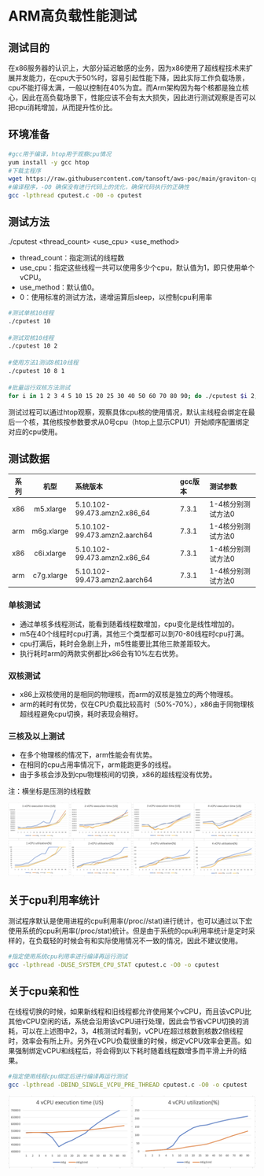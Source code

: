 # ARM高负载性能测试

## 测试目的

在x86服务器的认识上，大部分延迟敏感的业务，因为x86使用了超线程技术来扩展并发能力，在cpu大于50%时，容易引起性能下降，因此实际工作负载场景，cpu不能打得太满，一般以控制在40%为宜。而Arm架构因为每个核都是独立核心，因此在高负载场景下，性能应该不会有太大损失，因此进行测试观察是否可以把cpu消耗增加，从而提升性价比。

## 环境准备

```bash
#gcc用于编译，htop用于观察cpu情况
yum install -y gcc htop
#下载主程序
wget https://raw.githubusercontent.com/tansoft/aws-poc/main/graviton-cpu-test/cputest.c
#编译程序，-O0 确保没有进行代码上的优化，确保代码执行的正确性
gcc -lpthread cputest.c -O0 -o cputest
```

## 测试方法

./cputest <thread_count> <use_cpu> <use_method>

* thread_count：指定测试的线程数
* use_cpu：指定这些线程一共可以使用多少个cpu，默认值为1，即只使用单个vCPU。
* use_method：默认值0。
 * 0：使用标准的测试方法，递增运算后sleep，以控制cpu利用率

```bash
#测试单核10线程
./cputest 10

#测试双核10线程
./cputest 10 2

#使用方法1测试8核10线程
./cputest 10 8 1

#批量运行双核方法测试
for i in 1 2 3 4 5 10 15 20 25 30 40 50 60 70 80 90; do ./cputest $i 2; done | grep "mode-"

```

测试过程可以通过htop观察，观察具体cpu核的使用情况，默认主线程会绑定在最后一个核，其他核按参数要求从0号cpu（htop上显示CPU1）开始顺序配置绑定对应的cpu使用。

## 测试数据

| 系列 | 机型 | 系统版本 | gcc版本 | 测试参数 |
| :----: | :----: | :---- | :---- | :---- |
| x86 | m5.xlarge | 5.10.102-99.473.amzn2.x86_64 | 7.3.1 | 1-4核分别测试方法0
| arm | m6g.xlarge | 5.10.102-99.473.amzn2.aarch64 | 7.3.1 | 1-4核分别测试方法0
| x86 | c6i.xlarge | 5.10.102-99.473.amzn2.x86_64 | 7.3.1 | 1-4核分别测试方法0
| arm | c7g.xlarge | 5.10.102-99.473.amzn2.aarch64 | 7.3.1 | 1-4核分别测试方法0

### 单核测试

* 通过单核多线程测试，能看到随着线程数增加，cpu变化是线性增加的。
* m5在40个线程时cpu打满，其他三个类型都可以到70-80线程时cpu打满。
* cpu打满后，耗时会急剧上升，m5性能要比其他三款差距较大。
* 执行耗时arm的两款实例都比x86会有10%左右优势。

### 双核测试

* x86上双核使用的是相同的物理核，而arm的双核是独立的两个物理核。
* arm的耗时有优势，仅在CPU负载比较高时（50%-70%），x86由于同物理核超线程避免cpu切换，耗时表现会稍好。

### 三核及以上测试

* 在多个物理核的情况下，arm性能会有优势。
* 在相同的cpu占用率情况下，arm能跑更多的线程。
* 由于多核会涉及到cpu物理核间的切换，x86的超线程没有优势。

注：横坐标是压测的线程数

![对比图表](benchmark.png)

## 关于cpu利用率统计

测试程序默认是使用进程的cpu利用率(/proc/<pid>/stat)进行统计，也可以通过以下宏使用系统的cpu利用率(/proc/stat)统计。但是由于系统的cpu利用率统计是定时采样的，在负载轻的时候会有和实际使用情况不一致的情况，因此不建议使用。
  
```bash
#指定使用系统cpu利用率进行编译再运行测试
gcc -lpthread -DUSE_SYSTEM_CPU_STAT cputest.c -O0 -o cputest
```

## 关于cpu亲和性

在线程切换的时候，如果新线程和旧线程都允许使用某个vCPU，而且该vCPU比其他vCPU空闲的话，系统会沿用该vCPU进行处理，因此会节省vCPU切换的消耗，可以在上述图中2，3，4核测试时看到，vCPU在超过核数到核数2倍线程时，效率会有所上升。另外在vCPU负载很重的时候，绑定vCPU效率会更高。如果强制绑定vCPU和线程后，将会得到以下耗时随着线程数增多而平滑上升的结果。

```bash
#指定使用线程cpu绑定后进行编译再运行测试
gcc -lpthread -DBIND_SINGLE_VCPU_PRE_THREAD cputest.c -O0 -o cputest
```

![cpu亲和性](benchmark-bindcpu.png)
